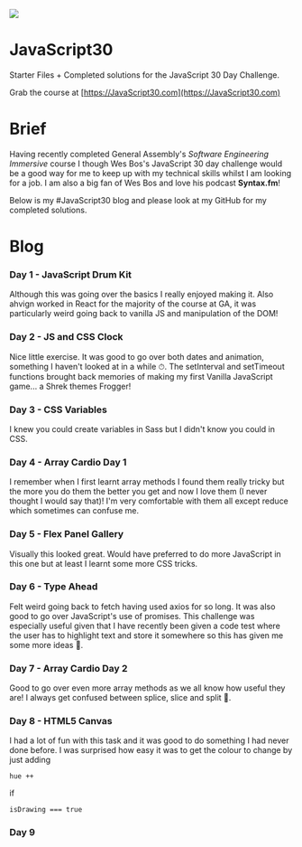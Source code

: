 ﻿![](https://javascript30.com/images/JS3-social-share.png)

# JavaScript30

Starter Files + Completed solutions for the JavaScript 30 Day Challenge.

Grab the course at [https://JavaScript30.com](https://JavaScript30.com)

# Brief

Having recently completed General Assembly's *Software Engineering Immersive* course I though Wes Bos's JavaScript 30 day challenge would be a good way for me to keep up with my technical skills whilst I am looking for a job. I am also a big fan of Wes Bos and love his podcast **Syntax.fm**!


Below is my #JavaScript30 blog and please look at my GitHub for my completed solutions.

# Blog 

### Day 1 - JavaScript Drum Kit
Although this was going over the basics I really enjoyed making it. Also ahvign worked in React for the majority of the course at GA, it was particularly weird going back to vanilla JS and manipulation of the DOM!

### Day 2 - JS and CSS Clock
Nice little exercise. It was good to go over both dates and animation, something I haven't looked at in a while ⏱. The setInterval and setTimeout functions brought back memories of making my first Vanilla JavaScript game... a Shrek themes Frogger!

### Day 3 - CSS Variables
I knew you could create variables in Sass but I didn't know you could in CSS.

### Day 4 - Array Cardio Day 1
I remember when I first learnt array methods I found them really tricky but the more you do them the better you get and now I love them (I never thought I would say that)! I'm very comfortable with them all except reduce which sometimes can confuse me.

### Day 5 - Flex Panel Gallery
Visually this looked great. Would have preferred to do more JavaScript in this one but at least I learnt some more CSS tricks. 

### Day 6 - Type Ahead
Felt weird going back to fetch having used axios for so long. It was also good to go over JavaScript's use of promises. This challenge was especially useful given that I have recently been given a code test where the user has to highlight text and store it somewhere so this has given me some more ideas 🤠.

### Day 7 - Array Cardio Day 2
Good to go over even more array methods as we all know how useful they are! I always get confused between splice, slice and split 🥴.

### Day 8 - HTML5 Canvas
I had a lot of fun with this task and it was good to do something I had never done before. I was surprised how easy it was to get the colour to change by just adding 
```
hue ++ 
```
if 
```
isDrawing === true
```

### Day 9

